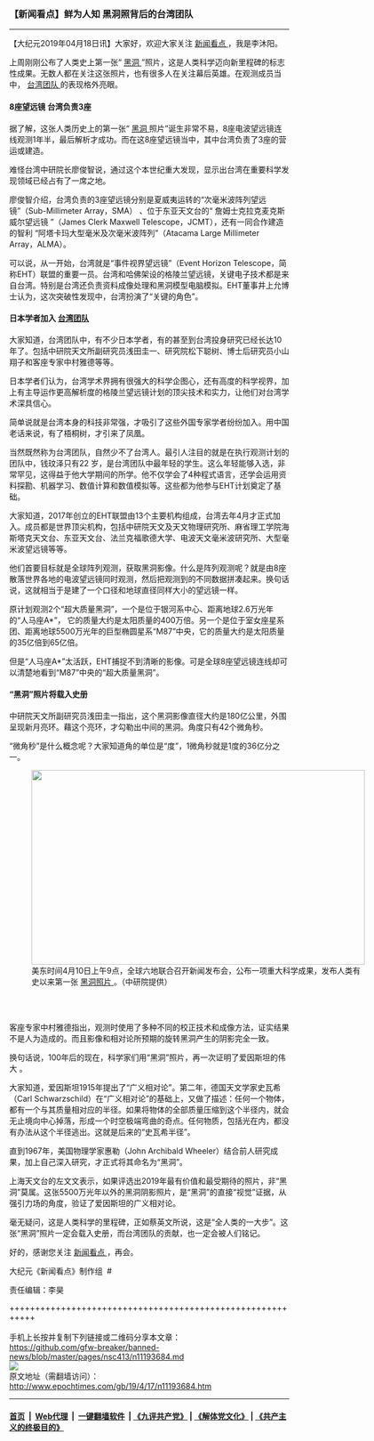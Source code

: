 ### 【新闻看点】鲜为人知 黑洞照背后的台湾团队
------------------------

<p>
 【大纪元2019年04月18日讯】大家好，欢迎大家关注
 <a href="http://www.epochtimes.com/gb/tag/%E6%96%B0%E9%97%BB%E7%9C%8B%E7%82%B9.html">
  新闻看点
 </a>
 ，我是李沐阳。
</p>
<p>
 上周刚刚公布了人类史上第一张“
 <a href="http://www.epochtimes.com/gb/tag/%E9%BB%91%E6%B4%9E.html">
  黑洞
 </a>
 ”照片，这是人类科学迈向新里程碑的标志性成果。无数人都在关注这张照片，也有很多人在关注幕后英雄。在观测成员当中，
 <a href="http://www.epochtimes.com/gb/tag/%E5%8F%B0%E6%B9%BE%E5%9B%A2%E9%98%9F.html">
  台湾团队
 </a>
 的表现格外亮眼。
</p>
<h4>
 8座望远镜 台湾负责3座
</h4>
<p>
 据了解，这张人类历史上的第一张“
 <a href="http://www.epochtimes.com/gb/tag/%E9%BB%91%E6%B4%9E.html">
  黑洞
 </a>
 照片”诞生非常不易，8座电波望远镜连线观测1年半，最后解析才成功。而在这8座望远镜当中，其中台湾负责了3座的营运或建造。
</p>
<p>
 难怪台湾中研院长廖俊智说，通过这个本世纪重大发现，显示出台湾在重要科学发现领域已经占有了一席之地。
</p>
<p>
 <center>
 </center>
 廖俊智介绍，台湾负责的3座望远镜分别是夏威夷运转的“次毫米波阵列望远镜”（Sub-Millimeter Array，SMA） 、位于东亚天文台的“ 詹姆士克拉克麦克斯威尔望远镜 ”（James Clerk Maxwell Telescope，JCMT），还有一同合作建造的智利 “阿塔卡玛大型毫米及次毫米波阵列”（Atacama Large Millimeter Array，ALMA）。
</p>
<p>
 可以说，从一开始，台湾就是“事件视界望远镜”（Event Horizon Telescope，简称EHT）联盟的重要一员。台湾和哈佛架设的格陵兰望远镜，关键电子技术都是来自台湾。特别是台湾还负责资料成像处理和黑洞模型电脑模拟。EHT董事井上允博士认为，这次突破性发现中，台湾扮演了“关键的角色”。
</p>
<h4>
 日本学者加入
 <a href="http://www.epochtimes.com/gb/tag/%E5%8F%B0%E6%B9%BE%E5%9B%A2%E9%98%9F.html">
  台湾团队
 </a>
</h4>
<p>
 大家知道，台湾团队中，有不少日本学者，有的甚至到台湾投身研究已经长达10年了。包括中研院天文所副研究员浅田圭一、研究院松下聪树、博士后研究员小山翔子和客座专家中村雅德等等。
</p>
<p>
 日本学者们认为，台湾学术界拥有很强大的科学企图心，还有高度的科学视界，加上有主导运作更高解析度的格陵兰望远镜计划的顶尖技术和实力，让他们对台湾学术深具信心。
</p>
<p>
 简单说就是台湾本身的科技非常强，才吸引了这些外国专家学者纷纷加入。用中国老话来说，有了梧桐树，才引来了凤凰。
</p>
<p>
 当然既然称为台湾团队，自然少不了台湾人。最引人注目的就是在执行观测计划的团队中，钱玟泽只有22 岁，是台湾团队中最年轻的学生。这么年轻能够入选，非常罕见，这得益于他大学期间的所学。他不仅学会了4种程式语言，还学会运用资料探勘、机器学习、数值计算和数值模拟等。这些都为他参与EHT计划奠定了基础。
</p>
<p>
 大家知道，2017年创立的EHT联盟由13个主要机构组成，台湾去年4月才正式加入。成员都是世界顶尖机构，包括中研院天文及天文物理研究所、麻省理工学院海斯塔克天文台、东亚天文台、法兰克福歌德大学、电波天文毫米波研究所、大型毫米波望远镜等等。
</p>
<p>
 他们首要目标就是全球阵列观测，获取黑洞影像。什么是阵列观测呢？就是由8座散落世界各地的电波望远镜同时观测，然后把观测到的不同数据拼凑起来。换句话说，这就相当于是建了一个口径和地球直径同样大小的望远镜一样。
</p>
<p>
 原计划观测2个“超大质量黑洞”，一个是位于银河系中心、距离地球2.6万光年的“人马座A*”， 它的质量大约是太阳质量的400万倍。另一个是位于室女座星系团、距离地球5500万光年的巨型椭圆星系“M87”中央，它的质量大约是太阳质量的35亿倍到65亿倍。
</p>
<p>
 但是“人马座A*”太活跃，EHT捕捉不到清晰的影像。可是全球8座望远镜连线却可以清楚地看到“M87”中央的“超大质量黑洞”。
</p>
<h4>
 “黑洞”照片将载入史册
</h4>
<p>
 中研院天文所副研究员浅田圭一指出，这个黑洞影像直径大约是180亿公里，外围呈现新月亮环。藉这个亮环，才勾勒出中间的黑洞。角度只有42个微角秒。
</p>
<p>
 “微角秒”是什么概念呢？大家知道角的单位是“度”，1微角秒就是1度的36亿分之一。
</p>
<figure class="wp-caption aligncenter" id="attachment_11193732" style="width: 600px">
 <a href="http://i.epochtimes.com/assets/uploads/2019/04/1904102328072378-600x350-1.jpg">
  <img alt="" class="size-large wp-image-11193732" height="350" src="http://i.epochtimes.com/assets/uploads/2019/04/1904102328072378-600x350-1-600x350.jpg" width="600"/>
 </a>
 <br/><figcaption class="wp-caption-text">
  美东时间4月10日上午9点，全球六地联合召开新闻发布会，公布一项重大科学成果，发布人类有史以来第一张
  <a href="http://www.epochtimes.com/gb/tag/%E9%BB%91%E6%B4%9E%E7%85%A7%E7%89%87.html">
   黑洞照片
  </a>
  。（中研院提供）
 </figcaption><br/>
</figure><br/>
<p>
 客座专家中村雅德指出，观测时使用了多种不同的校正技术和成像方法，证实结果不是人为造成的。而且影像和相对论所预期的旋转黑洞产生的阴影完全一致。
</p>
<p>
 换句话说，100年后的现在，科学家们用“黑洞”照片，再一次证明了爱因斯坦的伟大 。
</p>
<p>
 大家知道，爱因斯坦1915年提出了“广义相对论”。第二年，德国天文学家史瓦希（Carl Schwarzschild）在“广义相对论”的基础上，又做了描述：任何一个物体，都有一个与其质量相对应的半径。如果将物体的全部质量压缩到这个半径内，就会无止境向中心掉落，形成一个时空极端弯曲的奇点。任何物质，包括光在内，都没有办法从这个半径逃出。这就是后来的“史瓦希半径”。
</p>
<p>
 直到1967年，美国物理学家惠勒（John Archibald Wheeler）结合前人研究成果，加上自己深入研究，才正式将其命名为“黑洞”。
</p>
<p>
 上海天文台的左文文表示，如果评选出2019年最有价值和最受期待的照片，非“黑洞”莫属。这张5500万光年以外的黑洞阴影照片，是“黑洞”的直接“视觉”证据，从强引力场的角度，验证了爱因斯坦的广义相对论。
</p>
<p>
 毫无疑问，这是人类科学的里程碑，正如蔡英文所说，这是“全人类的一大步”。这张“黑洞”照片一定会载入史册，而台湾团队的贡献，也一定会被人们铭记。
</p>
<p>
 好的，感谢您关注
 <a href="http://www.epochtimes.com/gb/tag/%E6%96%B0%E9%97%BB%E7%9C%8B%E7%82%B9.html">
  新闻看点
 </a>
 ，再会。
</p>
<p>
 大纪元《新闻看点》制作组  #
</p>
<p>
 责任编辑：李昊
</p>

+++++++++++++++++++++++++++++++++++++++++++++++++++++++++++<br/><br/>
手机上长按并复制下列链接或二维码分享本文章：<br/>
https://github.com/gfw-breaker/banned-news/blob/master/pages/nsc413/n11193684.md <br/>
<a href='https://github.com/gfw-breaker/banned-news/blob/master/pages/nsc413/n11193684.md'><img src='https://github.com/gfw-breaker/banned-news/blob/master/pages/nsc413/n11193684.md.png'/></a> <br/>
原文地址（需翻墙访问）：http://www.epochtimes.com/gb/19/4/17/n11193684.htm


------------------------
#### [首页](https://github.com/gfw-breaker/banned-news/blob/master/README.md) &nbsp;|&nbsp; [Web代理](https://github.com/labour-camp/helloworld) &nbsp;|&nbsp; [一键翻墙软件](https://github.com/gfw-breaker/nogfw/blob/master/README.md) &nbsp;| [《九评共产党》](https://github.com/gfw-breaker/9ping.md/blob/master/README.md#九评之一评共产党是什么) | [《解体党文化》](https://github.com/gfw-breaker/jtdwh.md/blob/master/README.md) | [《共产主义的终极目的》](https://github.com/gfw-breaker/gczydzjmd.md/blob/master/README.md)

